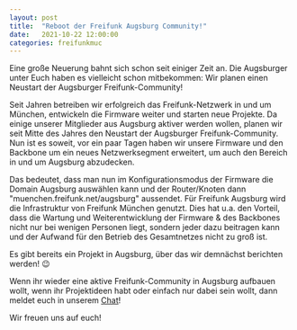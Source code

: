 ```yaml
---
layout: post
title:  "Reboot der Freifunk Augsburg Community!"
date:   2021-10-22 12:00:00
categories: freifunkmuc
---
```


Eine große Neuerung bahnt sich schon seit einiger Zeit an. Die Augsburger unter Euch haben es vielleicht schon mitbekommen: Wir planen einen Neustart der Augsburger Freifunk-Community!

Seit Jahren betreiben wir erfolgreich das Freifunk-Netzwerk in und um München, entwickeln die Firmware weiter und starten neue Projekte. Da einige unserer Mitglieder aus Augsburg aktiver werden wollen, planen wir seit Mitte des Jahres den Neustart der Augsburger Freifunk-Community.
Nun ist es soweit, vor ein paar Tagen haben wir unsere Firmware und den Backbone um ein neues Netzwerksegment erweitert, um auch den Bereich in und um Augsburg abzudecken.

Das bedeutet, dass man nun im Konfigurationsmodus der Firmware die Domain Augsburg auswählen kann und der Router/Knoten dann "muenchen.freifunk.net/augsburg" aussendet.
Für Freifunk Augsburg wird die Infrastruktur von Freifunk München genutzt. Dies hat u.a. den Vorteil, dass die Wartung und Weiterentwicklung der Firmware & des Backbones nicht nur bei wenigen Personen liegt, sondern jeder dazu beitragen kann und der Aufwand für den Betrieb des Gesamtnetzes nicht zu groß ist.

Es gibt bereits ein Projekt in Augsburg, über das wir demnächst berichten werden! :wink:

Wenn ihr wieder eine aktive Freifunk-Community in Augsburg aufbauen wollt, wenn ihr Projektideen habt oder einfach nur dabei sein wollt, dann meldet euch in unserem [Chat](https://chat.ffmuc.net/freifunk/channels/freifunk-augsburg)!

Wir freuen uns auf euch!